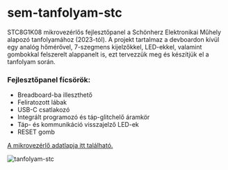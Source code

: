 # sem-tanfolyam-stc #

STC8G1K08 mikrovezérlős fejlesztőpanel a Schönherz Elektronikai Műhely alapozó tanfolyamához (2023-tól).
A projekt tartalmaz a devboardon kívül egy analóg hőmérővel, 7-szegmens kijelzőkkel, LED-ekkel, valamint gombokkal felszerelt alappanelt is, ezt tervezzük meg és készítjük el a tanfolyam során.

### Fejlesztőpanel fícsörök: ###
* Breadboard-ba illeszthető
* Feliratozott lábak
* USB-C csatlakozó
* Integrált programozó és táp-glitchelő áramkör
* Táp- és kommunikáció visszajelző LED-ek
* RESET gomb

[A mikrovezérlő adatlapja itt található.](https://www.stcmcudata.com/STC8F-DATASHEET/STC8G-EN.pdf)

![tanfolyam-stc](https://github.com/simonyiszk/sem-tanfolyam-stc/assets/53020999/aa396175-6841-4b27-bfc7-5fbbbf410155)
